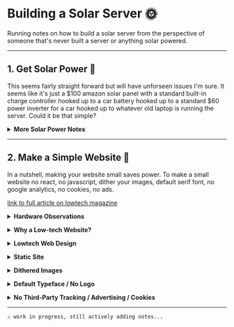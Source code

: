 # Building a Solar Server 🌞

Running notes on how to build a solar server from the perspective of someone that's never built a server or anything solar powered.

---

## 1. Get Solar Power 🔌

This seems fairly straight forward but will have unforseen issues I'm sure. It seems like it's just a $100 amazon solar panel with a standard built-in charge controller hooked up to a car battery hooked up to a standard $60 power inverter for a car hooked up to whatever old laptop is running the server. Could it be that simple?

<details>
<summary><strong>
  More Solar Power Notes
</strong></summary><br>

* get a solar panel with a charge controller
* the charge controller regulates the output power
* hook this up (directly?) to a car battery
* get a power inverter to convert dc to ac power
* hook this up (directly?) to the car battery
* you now have normal ac power

</details>

---

## 2. Make a Simple Website 📄

In a nutshell, making your website small saves power. To make a small website no react, no javascript, dither your images, default serif font, no google analytics, no cookies, no ads.

[link to full article on lowtech magazine](https://solar.lowtechmagazine.com/2018/09/how-to-build-a-lowtech-website/)
  
<details>
<summary><strong>
  Hardware Observations
</strong></summary><br>
  
* a charge controller directly hooked up to a server via usb
* battery maybe optional
  
<br></details>

<details>
<summary><strong>
  Why a Low-tech Website?
</strong></summary><br>

* lowtech design meant to radically reduce server energy use
* internet meant to [dematerialise society and decrease energy use](https://www.bcg.com/publications/2012/energy-environment-technology-industries-smarter-2020-role-ict-driving-sustainable-future.aspx)
* internet is a [large / growing consumer of energy](https://solar.lowtechmagazine.com/2015/10/can-the-internet-run-on-renewable-energy.html)
* the internet uses three times more energy than all current wind and solar power (?)
* almost all pv solar panels are produced in china
* chinese energy grid is twice as carbonized and half as effecient as europe's
* web content is becoming increasingly resource intensive
* video and website size is to blame
* average web page was .45 MB in 2010 and 1.7-2.9 MB in 2018
* average mobile 'page weight' was .15 MB in 2011 to 1.6 MB in 2018
* [growth in web traffic surpasses increases in energy efficiency](https://www.researchgate.net/publication/224224694/download)
* heavier / larger sites also shorten hardware lifetimes
* manufacturing computers is [extremely energy-intensive](https://solar.lowtechmagazine.com/2009/06/embodied-energy-of-digital-technology.html)
* mobile devices create the need for an 'always-on' internet
* always-on internet access accompanies a cloud computing model
* cloud computing model decreases user device energy consumption but increases data center and network energy use
* once offline activities like file access now often require network access
  
<br></details>

<details>
<summary><strong>
  Lowtech Web Design
</strong></summary><br>
  
* the internet is not an autonomous being
* rising power consumption comes from choices web developers make
* converting a basic blog to a lowtech design decreases average page size by a factor of five
* average page weight is .77 MB
* less than half the page weight of the average site in 2018
* number of requests has also been decreased fivefold
* dowload speed has increased tenfold
* site is designed for low energy use not speed
  
<br></details>

<details>
<summary><strong>
  Static Site
</strong></summary><br>
  
* building a static site was a fundamental move
* most websites build pages on the fly after querying a database
* every request (repeats included) is generated on demand
* static sites generate pages once
* then static files live on the server's hard disk
* static sites are based on file storage
* dynamic sites depend on recurrent computation
* static sites require less processing power and less energy (?)
* a normal blog site like lowtech magazine would take up too much power to run on solar power if it were a dynamically rendered data-driven website
* it would require too much energy (?)
* it would also be a security risk
* there are fewer hacking attack routes for static sites
* damage to a static site is also more easily fixed
  
<br></details>


<details>
<summary><strong>
  Dithered Images
</strong></summary><br>
  
* images take up most of the bandwidth on a site like lowtech magazine (?)
* options are eliminate images, have fewer or make them smaller
* dithering images can make them ten times less resource intensive
* dithering is considered an obsolete image compression technique (?)
* image size is determined by file format, resolution and color count
* all images on lowtech magazine are converted to black and white with four levels of gray in between, meaning 6 value levels in total (?)
* all images seem to be black and white pngs 600~650px wide that are colored by using the background-color CSS property
* the color they choose in lowtech magazine is based on their content category (?)
* they are compressed through a dithering plugin (?)
  
<br></details>


<details>
<summary><strong>
  Default Typeface / No Logo
</strong></summary><br>
  
* lowtech magazine simply doesn't use the font-family CSS attribute
* they use a typographic logo rather than font or imagery (LOW←TECH)
  
<br></details>

<details>
<summary><strong>
  No Third-Party Tracking / Advertising / Cookies
</strong></summary><br>
  
* google analytics records what happens on a website
* many companies offer similar services
* which pages are viewed / where visitors come from etc.
* 
  
<br></details>
  
  
---

```
⚠️ work in progress, still actively adding notes...
